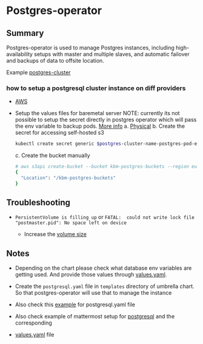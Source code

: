 # Postgres-operator

## Summary

Postgres-operator is used to manage Postgres instances, including high-availability setups with master and
multiple slaves, and automatic failover and backups of data to offsite location.

Example [postgres-cluster](./examples/postgres-cluster.yaml)

### how to setup a postgresql cluster instance on diff providers

* [AWS](./examples/aws.yaml)
* Setup the values files for baremetal server
  NOTE: currently its not possible to setup the secret directly in postgres operator which will pass
  the env variable to backup pods. [More info](https://github.com/zalando/postgres-operator/pull/2097)
  a. [Physical](./examples/baremetal.yaml)
  b. Create the secret for accessing self-hosted s3

  ```sh
  kubectl create secret generic $postgres-cluster-name-postgres-pod-env -n $namspace-where-is-your-postgres-cluster-deployed --dry-run=client --from-literal=AWS_SECRET_ACCESS_KEY=boolol -o yaml | kubeseal --controller-namespace system --controller-name sealed-secrets -o yaml > /path/to/sealed-secret/dir/$postgres-cluster-postgres-pod-env.yaml
  ```

  c. Create the bucket manually

  ```sh
  # aws s3api create-bucket --bucket kbm-postgres-buckets --region eu-west-1 --endpoint-url=https://s3.obmondo.com
  {
    "Location": "/kbm-postgres-buckets"
  }
  ```

## Troubleshooting

* `PersistentVolume is filling up`
  or
  `FATAL:  could not write lock file "postmaster.pid": No space left on device`

  * Increase the [volume size](https://postgres-operator.readthedocs.io/en/latest/user/#increase-volume-size)

## Notes

* Depending on the chart please check what database env variables are getting used. And provide those values through
[values.yaml](../keycloak/values.yaml).

* Create the `postgresql.yaml` file in `templates` directory of umbrella chart.
So that postgres-operator will use that to manage the instance

* Also check this [example](../keycloak/templates/postgresql.yaml) for postgresql.yaml file

* Also check example of mattermost setup for [postgresql](../mattermost-team-edition/templates/postgresql.yaml) and the corresponding

* [values.yaml](../mattermost-team-edition/values.yaml) file
